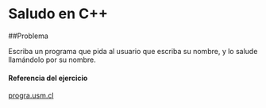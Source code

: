 # Saludo en C++

##Problema

Escriba un programa que pida al usuario que escriba su nombre, y lo salude llamándolo por su nombre.

#### Referencia del ejercicio

[progra.usm.cl](http://progra.usm.cl/apunte/ejercicios/1/saludo.html)
